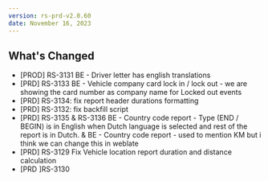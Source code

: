 ```yaml
---
version: rs-prd-v2.0.60
date: November 16, 2023
---
```


## What's Changed
* [PROD] RS-3131 BE - Driver letter has english translations
* [PRD] RS-3133 BE - Vehicle company card lock in / lock out - we are showing the card number as company name for Locked out events
* [PRD] RS-3134: fix report header durations formatting
* [PRD] RS-3132: fix backfill script
* [PRD] RS-3135 & RS-3136 BE - Country code report - Type (END / BEGIN) is in English when Dutch language is selected and rest of the report is in Dutch. & BE - Country code report - used to mention KM but i think we can change this in weblate
* [PRD] RS-3129 Fix Vehicle location report duration and distance calculation
* [PRD ]RS-3130